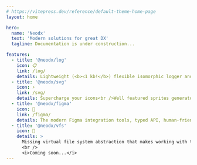 ```yaml
---
# https://vitepress.dev/reference/default-theme-home-page
layout: home

hero:
  name: 'Neodx'
  text: 'Modern solutions for great DX'
  tagline: Documentation is under construction...

features:
  - title: '@neodx/log'
    icon: 📋
    link: /log/
    details: Lightweight (<b><1 kb!</b>) flexible isomorphic logger and logging framework
  - title: '@neodx/svg'
    icon: ⚡️
    link: /svg/
    details: Supercharge your icons<br />Well featured sprites generator with DX in mind
  - title: '@neodx/figma'
    icon: 🎨
    link: /figma/
    details: The modern Figma integration tools, typed API, human-friendly files traversing, assets exporter, and more.
  - title: '@neodx/vfs'
    icon: 📁
    details: >
      Missing virtual file system abstraction that makes working with the file system a breeze
      <br />
      <i>Coming soon...</i>
---
```

